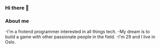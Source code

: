 ### Hi there 👋


### About me
-I'm a frotend programmer interested in all things tech. 
-My dream is to build a game with other passionate people in the field. 
-I'm 29 and I live in Oslo.



